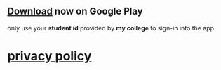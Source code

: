 <!-- # one

A new Flutter project.

## Getting Started

This project is a starting point for a Flutter application.

A few resources to get you started if this is your first Flutter project:

- [Lab: Write your first Flutter app](https://docs.flutter.dev/get-started/codelab)
- [Cookbook: Useful Flutter samples](https://docs.flutter.dev/cookbook)

For help getting started with Flutter development, view the
[online documentation](https://docs.flutter.dev/), which offers tutorials,
samples, guidance on mobile development, and a full API reference. -->
## [Download](https://github.com/Gafoor2005/One/releases/latest) now on Google Play 

only use your __student id__ provided by __my college__ to sign-in into the app

# [privacy policy](PRIVACY-POLICY.md)
